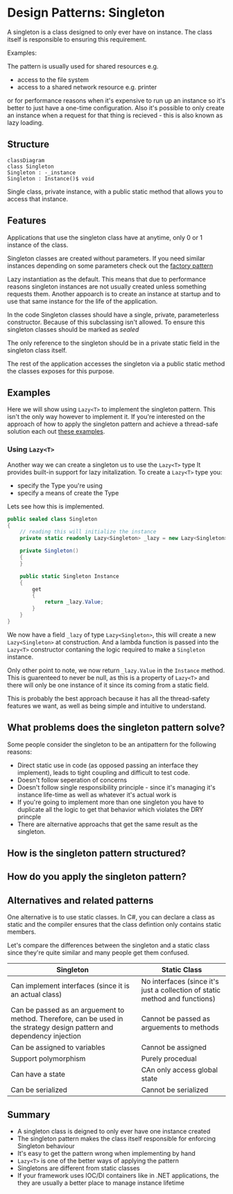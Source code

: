# Design Patterns: Singleton

A singleton is a class designed to only ever have on instance.
The class itself is responsible to ensuring this requirement.

Examples:

The pattern is usually used for shared resources e.g.
- access to the file system
- access to a shared network resource e.g. printer

or for performance reasons when it's expensive to run up an instance so it's better to just have a one-time configuration.
Also it's possible to only create an instance when a request for that thing is recieved - this is also known as lazy loading.

## Structure

```mermaid
classDiagram
class Singleton
Singleton : -_instance 
Singleton : Instance()$ void
```

Single class, private instance, with a public static method that allows you to access that instance.

## Features
Applications that use the singleton class have at anytime, only 0 or 1 instance of the class.

Singleton classes are created without parameters. If you need similar instances depending on some parameters check out the [factory pattern](factory.md)

Lazy instantiation as the default. This means that due to performance reasons singleton instances are not usually created unless something requests them.
Another appoarch is to create an instance at startup and to use that same instance for the life of the application.

In the code
Singleton classes should have a single, private, parameterless constructor.
Because of this subclassing isn't allowed.
To ensure this singleton classes should be marked as *sealed*

The only reference to the singleton should be in a private static field in the singleton class itself.

The rest of the application accesses the singleton via a public static method the classes exposes for this purpose.

## Examples

Here we will show using `Lazy<T>` to implement the singleton pattern.
This isn't the only way however to implement it. If you're interested on the approach of how to apply the singleton pattern and achieve a thread-safe solution each out [these examples](examples.md).

### Using `Lazy<T>`

Another way we can create a singleton us to use the `Lazy<T>` type
It provides built-in support for lazy initalization.
To create a `Lazy<T>` type you:
- specify the Type you're using
- specify a means of create the Type

Lets see how this is implemented.

```cs
public sealed class Singleton
{
    // reading this will initialize the instance
    private static readonly Lazy<Singleton> _lazy = new Lazy<Singleton>(() => new Singleton());

    private Singleton()
    {
    }

    public static Singleton Instance
    {
        get
        {
            return _lazy.Value;
        }
    }
}
```

We now have a field `_lazy` of type `Lazy<Singleton>`, this will create a new `Lazy<Singleton>`  at construction. And a lambda function is passed into the `Lazy<T>` constructor contaning the logic required to make a `Singleton` instance.

Only other point to note, we now return `_lazy.Value` in the `Instance` method. This is guarenteed to never be null, as this is a property of `Lazy<T>` and there will only be one instance of it since its coming from a static field.

This is probably the best approach because it has all the thread-safety features we want, as well as being simple and intuitive to understand.

## What problems does the singleton pattern solve?
Some people consider the singleton to be an antipattern for the following reasons:
- Direct static use in code (as opposed passing an interface they implement), leads to tight coupling and difficult to test code.
- Doesn't follow seperation of concerns
- Doesn't follow single responsibility principle - since it's managing it's instance life-time as well as whatever it's actual work is
- If you're going to implement more than one singleton you have to duplicate all the logic to get that behavior which violates the DRY princple
- There are alternative approachs that get the same result as the singleton.

## How is the singleton pattern structured?

## How do you apply the singleton pattern?

## Alternatives and related patterns

One alternative is to use static classes.
In C#, you can declare a class as static and the compiler ensures that the class defintion only contains static members.

Let's compare the differences between the singleton and a static class since they're quite similar and many people get them confused.

| Singleton | Static Class |
|----|---|
| Can implement interfaces (since it is an actual class) | No interfaces (since it's just a collection of static method and functions)|
| Can be passed as an arguement to method. Therefore, can be used in the strategy design pattern and dependency injection | Cannot be passed as arguements to methods|
| Can be assigned to variables | Cannot be assigned |
| Support polymorphism | Purely procedual |
| Can have a state | CAn only access global state|
| Can be serialized | Cannot be serialized |


<!-- TODO: Include part on IoC containers and whatnot -->


## Summary
- A singleton class is deigned to only ever have one instance created
- The singleton pattern makes the class itself responsible for enforcing Singleton behaviour
- It's easy to get the pattern wrong when implementing by hand
- `Lazy<T>` is one of the better ways of applying the pattern
- Singletons are different from static classes
- If your framework uses IOC/DI containers like in .NET applications, the they are usually a better place to manage instance lifetime